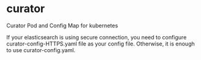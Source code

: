 # curator
Curator Pod and Config Map for kubernetes

If your elasticsearch is using secure connection, you need to configure curator-config-HTTPS.yaml file as your config file. Otherwise, it is enough to use curator-config.yaml.
